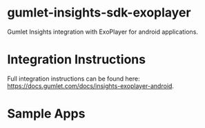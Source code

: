 # gumlet-insights-sdk-exoplayer

Gumlet Insights integration with ExoPlayer for android applications.

# Integration Instructions

Full integration instructions can be found here: https://docs.gumlet.com/docs/insights-exoplayer-android.

# Sample Apps
